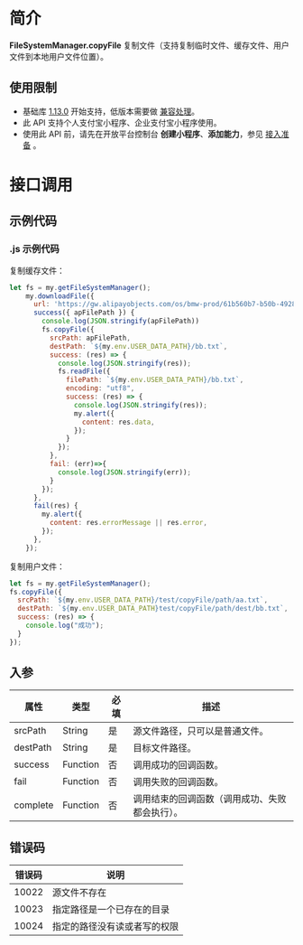 
# 简介
**FileSystemManager.copyFile** 复制文件（支持复制临时文件、缓存文件、用户文件到本地用户文件位置）。

## 使用限制

- 基础库 [1.13.0](https://opendocs.alipay.com/mini/framework/lib) 开始支持，低版本需要做 [兼容处理](https://opendocs.alipay.com/mini/framework/compatibility)。
- 此 API 支持个人支付宝小程序、企业支付宝小程序使用。
- 使用此 API 前，请先在开放平台控制台 **创建小程序**、**添加能力**，参见 [接入准备](https://opendocs.alipay.com/mini/02pk4y) 。

# 接口调用

## 示例代码

### .js 示例代码

复制缓存文件：
```JavaScript
let fs = my.getFileSystemManager();
    my.downloadFile({
      url: 'https://gw.alipayobjects.com/os/bmw-prod/61b560b7-b50b-4928-b392-c39a1c4bd0fd.txt',
      success({ apFilePath }) {
        console.log(JSON.stringify(apFilePath))
        fs.copyFile({
          srcPath: apFilePath,
          destPath: `${my.env.USER_DATA_PATH}/bb.txt`,
          success: (res) => {
            console.log(JSON.stringify(res));
            fs.readFile({
              filePath: `${my.env.USER_DATA_PATH}/bb.txt`,
              encoding: "utf8",
              success: (res) => {
                console.log(JSON.stringify(res));
                my.alert({
                  content: res.data,
                });
              }
            });
          },
          fail: (err)=>{
            console.log(JSON.stringify(err));
          }
        });
      },
      fail(res) {
        my.alert({
          content: res.errorMessage || res.error,
        });
      },
    });
```

复制用户文件：
```javascript
let fs = my.getFileSystemManager();
fs.copyFile({
  srcPath: `${my.env.USER_DATA_PATH}/test/copyFile/path/aa.txt`,
  destPath: `${my.env.USER_DATA_PATH}test/copyFile/path/dest/bb.txt`,
  success: (res) => {
 	console.log("成功");
  }
});
```

## 入参
| **属性** | **类型** | **必填** | **描述** |
| --- | --- | --- | --- |
| srcPath | String | 是 | 源文件路径，只可以是普通文件。 |
| destPath | String | 是 | 目标文件路径。 |
| success | Function | 否 | 调用成功的回调函数。 |
| fail | Function | 否 | 调用失败的回调函数。 |
| complete | Function | 否 | 调用结束的回调函数（调用成功、失败都会执行）。 |


## 错误码
| **错误码** | **说明** |
| --- | --- |
| 10022 | 源文件不存在 |
| 10023 | 指定路径是一个已存在的目录 |
| 10024 | 指定的路径没有读或者写的权限 |



